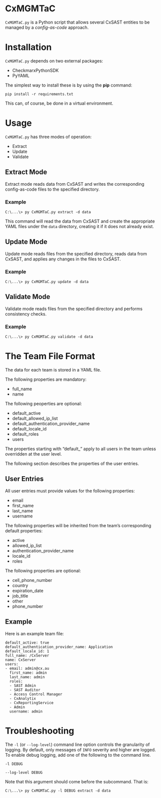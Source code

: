# CxMGMTaC

`CxMGMTaC.py` is a Python script that allows several CxSAST entities
to be managed by a *config-as-code* approach.

# Installation

`CxMGMTaC.py` depends on two external packages:

- CheckmarxPythonSDK
- PyYAML

The simplest way to install these is by using the **pip** command:

```
pip install -r requirements.txt
```

This can, of course, be done in a virtual environment.

# Usage

`CxMGMTaC.py` has three modes of operation:

- Extract
- Update
- Validate

## Extract Mode

Extract mode reads data from CxSAST and writes the corresponding
config-as-code files to the specified directory.

### Example

```
C:\...\> py CxMGMTaC.py extract -d data
```

This command will read the data from CxSAST and create the appropriate
YAML files under the `data` directory, creating it if it does not
already exist.

## Update Mode

Update mode reads files from the specified directory, reads data from
CxSAST, and applies any changes in the files to CxSAST.

### Example

```
C:\...\> py CxMGMTaC.py update -d data
```

## Validate Mode

Validate mode reads files from the specified directory and performs
consistency checks.

### Example

```
C:\...\> py CxMGMTaC.py validate -d data
```

# The Team File Format

The data for each team is stored in a YAML file.

The following properties are mandatory:

- full\_name
- name

The following peoperties are optional:

- default\_active
- default\_allowed\_ip\_list
- default\_authentication\_provider\_name
- default\_locale_id
- default\_roles
- users

The properties starting with “default\_” apply to all users in the
team unless overridden at the user level.

The following section describes the properties of the user entries.


## User Entries

All user entries must provide values for the following properties:

- email
- first\_name
- last\_name
- username

The following properties will be inherited from the team’s
corresponding default properties:

- active
- allowed\_ip\_list
- authentication\_provider\_name
- locale\_id
- roles

The following properties are optional:

- cell\_phone\_number
- country
- expiration\_date
- job\_title
- other
- phone\_number

## Example

Here is an example team file:

```
default_active: true
default_authentication_provider_name: Application
default_locale_id: 1
full_name: /CxServer
name: CxServer
users:
- email: admin@cx.au
  first_name: admin
  last_name: admin
  roles:
  - SAST Admin
  - SAST Auditor
  - Access Control Manager
  - CxAnalytix
  - CxReportingService
  - Admin
  username: admin
```

# Troubleshooting

The `-l` (or `--log-level`) command line option controls the
granularity of logging. By default, only messages of `INFO` severity
and higher are logged. To enable debug logging, add one of the
following to the command line.

```
-l DEBUG
```

```
--log-level DEBUG
```

Note that this argument should come before the subcommand. That is:

```
C:\...\> py CxMGMTaC.py -l DEBUG extract -d data
```
